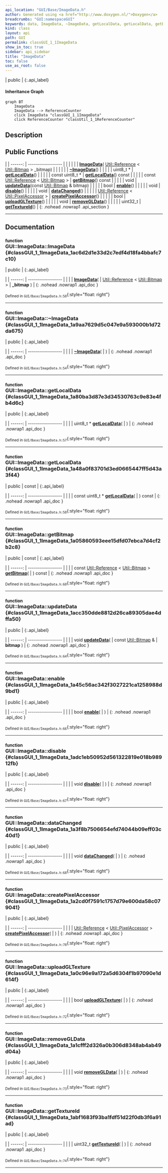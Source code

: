 ```yaml
---
api_location: "GUI/Base/ImageData.h"
author: Generated using <a href="http://www.doxygen.nl/">Doxygen</a>
breadcrumbs: "GUI:namespaceGUI"
keywords: data, ImageData, ~ImageData, getLocalData, getLocalData, getBitmap, updateData, enable, disable, dataChanged, createPixelAccessor, uploadGLTexture, removeGLData, getTextureId
kind: class
layout: api
path: GUI
permalink: classGUI_1_1ImageData
show_in_toc: true
sidebar: api_sidebar
title: "ImageData"
toc: false
use_as_root: false
---
```


| public |
{:.api_label}

#### Inheritance Graph

```mermaid
graph BT
	ImageData
	ImageData --> ReferenceCounter
	click ImageData "classGUI_1_1ImageData"
	click ReferenceCounter "classUtil_1_1ReferenceCounter"
```

## Description





## Public Functions

|
| ------: | ----------------- |
|  | |
|  | **[ImageData](#classGUI_1_1ImageData_1ac6d2d1e33d2c7edf4d18fa4bbafc7c10)**( [Util::Reference](classUtil_1_1Reference) < [Util::Bitmap](classUtil_1_1Bitmap) > _bitmap) |
|  | |
|  | **[~ImageData](#classGUI_1_1ImageData_1a9aa7629d5c047e9a593000b1d72da675)**() |
|  | |
| uint8_t * | **[getLocalData](#classGUI_1_1ImageData_1a80ba3d87e3d34530763c9e83e4fb4d6c)**() |
|  | |
| const uint8_t * | **[getLocalData](#classGUI_1_1ImageData_1a48a0f83701d3ed0665447ff5d43a3f44)**() const |
|  | |
| const [Util::Reference](classUtil_1_1Reference) < [Util::Bitmap](classUtil_1_1Bitmap) > | **[getBitmap](#classGUI_1_1ImageData_1a05860593eee15dfd07ebca7d4cf2b2c8)**() const |
|  | |
| void | **[updateData](#classGUI_1_1ImageData_1acc350dde8812d26ca89305dae4dffa50)**(const [Util::Bitmap](classUtil_1_1Bitmap) & bitmap) |
|  | |
| bool | **[enable](#classGUI_1_1ImageData_1a45c56ac342f3027221ca1258988d9bd1)**() |
|  | |
| void | **[disable](#classGUI_1_1ImageData_1adc1eb50952d561322819e018b98912fb)**() |
|  | |
| void | **[dataChanged](#classGUI_1_1ImageData_1a3f8b7506654efd74044b09eff03c40d1)**() |
|  | |
| [Util::Reference](classUtil_1_1Reference) < [Util::PixelAccessor](classUtil_1_1PixelAccessor) > | **[createPixelAccessor](#classGUI_1_1ImageData_1a2cd0f7591c1757d79e600da58c079041)**() |
|  | |
| bool | **[uploadGLTexture](#classGUI_1_1ImageData_1a0c96e9a172a5d6304f1b97090e1d614f)**() |
|  | |
| void | **[removeGLData](#classGUI_1_1ImageData_1a1cfff2d326a0b306d8348ab4ab49d04a)**() |
|  | |
| uint32_t | **[getTextureId](#classGUI_1_1ImageData_1abf1683f93ba1fdf51d22f0db3f6a91ad)**() |
{: .nohead .nowrap1 .api_section }


-------------------------------------------------------------------

## Documentation

### <small>function</small><br/> GUI::ImageData::ImageData {#classGUI_1_1ImageData_1ac6d2d1e33d2c7edf4d18fa4bbafc7c10}

| public |
{:.api_label}

|
| ------: | ----------------- |
|  |
|  **[ImageData](#classGUI_1_1ImageData_1ac6d2d1e33d2c7edf4d18fa4bbafc7c10)**( |  [Util::Reference](classUtil_1_1Reference) < [Util::Bitmap](classUtil_1_1Bitmap) > | **_bitmap** ) |
{: .nohead .nowrap1 .api_doc }





<sub>Defined in `GUI/Base/ImageData.h:50`</sub>{:style="float: right"}

-------------------------------------------------------------------

### <small>function</small><br/> GUI::ImageData::~ImageData {#classGUI_1_1ImageData_1a9aa7629d5c047e9a593000b1d72da675}

| public |
{:.api_label}

|
| ------: | ----------------- |
|  |
|  **[~ImageData](#classGUI_1_1ImageData_1a9aa7629d5c047e9a593000b1d72da675)**( |  ) |
{: .nohead .nowrap1 .api_doc }





<sub>Defined in `GUI/Base/ImageData.h:54`</sub>{:style="float: right"}

-------------------------------------------------------------------

### <small>function</small><br/> GUI::ImageData::getLocalData {#classGUI_1_1ImageData_1a80ba3d87e3d34530763c9e83e4fb4d6c}

| public |
{:.api_label}

|
| ------: | ----------------- |
|  |
| uint8_t * **[getLocalData](#classGUI_1_1ImageData_1a80ba3d87e3d34530763c9e83e4fb4d6c)**( |  ) |
{: .nohead .nowrap1 .api_doc }





<sub>Defined in `GUI/Base/ImageData.h:57`</sub>{:style="float: right"}

-------------------------------------------------------------------

### <small>function</small><br/> GUI::ImageData::getLocalData {#classGUI_1_1ImageData_1a48a0f83701d3ed0665447ff5d43a3f44}

| public | const |
{:.api_label}

|
| ------: | ----------------- |
|  |
| const uint8_t * **[getLocalData](#classGUI_1_1ImageData_1a48a0f83701d3ed0665447ff5d43a3f44)**( |  ) const |
{: .nohead .nowrap1 .api_doc }





<sub>Defined in `GUI/Base/ImageData.h:58`</sub>{:style="float: right"}

-------------------------------------------------------------------

### <small>function</small><br/> GUI::ImageData::getBitmap {#classGUI_1_1ImageData_1a05860593eee15dfd07ebca7d4cf2b2c8}

| public | const |
{:.api_label}

|
| ------: | ----------------- |
|  |
| const [Util::Reference](classUtil_1_1Reference) < [Util::Bitmap](classUtil_1_1Bitmap) > **[getBitmap](#classGUI_1_1ImageData_1a05860593eee15dfd07ebca7d4cf2b2c8)**( |  ) const |
{: .nohead .nowrap1 .api_doc }





<sub>Defined in `GUI/Base/ImageData.h:60`</sub>{:style="float: right"}

-------------------------------------------------------------------

### <small>function</small><br/> GUI::ImageData::updateData {#classGUI_1_1ImageData_1acc350dde8812d26ca89305dae4dffa50}

| public |
{:.api_label}

|
| ------: | ----------------- |
|  |
| void **[updateData](#classGUI_1_1ImageData_1acc350dde8812d26ca89305dae4dffa50)**( | const [Util::Bitmap](classUtil_1_1Bitmap) & | **bitmap** ) |
{: .nohead .nowrap1 .api_doc }





<sub>Defined in `GUI/Base/ImageData.h:64`</sub>{:style="float: right"}

-------------------------------------------------------------------

### <small>function</small><br/> GUI::ImageData::enable {#classGUI_1_1ImageData_1a45c56ac342f3027221ca1258988d9bd1}

| public |
{:.api_label}

|
| ------: | ----------------- |
|  |
| bool **[enable](#classGUI_1_1ImageData_1a45c56ac342f3027221ca1258988d9bd1)**( |  ) |
{: .nohead .nowrap1 .api_doc }





<sub>Defined in `GUI/Base/ImageData.h:66`</sub>{:style="float: right"}

-------------------------------------------------------------------

### <small>function</small><br/> GUI::ImageData::disable {#classGUI_1_1ImageData_1adc1eb50952d561322819e018b98912fb}

| public |
{:.api_label}

|
| ------: | ----------------- |
|  |
| void **[disable](#classGUI_1_1ImageData_1adc1eb50952d561322819e018b98912fb)**( |  ) |
{: .nohead .nowrap1 .api_doc }





<sub>Defined in `GUI/Base/ImageData.h:67`</sub>{:style="float: right"}

-------------------------------------------------------------------

### <small>function</small><br/> GUI::ImageData::dataChanged {#classGUI_1_1ImageData_1a3f8b7506654efd74044b09eff03c40d1}

| public |
{:.api_label}

|
| ------: | ----------------- |
|  |
| void **[dataChanged](#classGUI_1_1ImageData_1a3f8b7506654efd74044b09eff03c40d1)**( |  ) |
{: .nohead .nowrap1 .api_doc }





<sub>Defined in `GUI/Base/ImageData.h:68`</sub>{:style="float: right"}

-------------------------------------------------------------------

### <small>function</small><br/> GUI::ImageData::createPixelAccessor {#classGUI_1_1ImageData_1a2cd0f7591c1757d79e600da58c079041}

| public |
{:.api_label}

|
| ------: | ----------------- |
|  |
| [Util::Reference](classUtil_1_1Reference) < [Util::PixelAccessor](classUtil_1_1PixelAccessor) > **[createPixelAccessor](#classGUI_1_1ImageData_1a2cd0f7591c1757d79e600da58c079041)**( |  ) |
{: .nohead .nowrap1 .api_doc }





<sub>Defined in `GUI/Base/ImageData.h:70`</sub>{:style="float: right"}

-------------------------------------------------------------------

### <small>function</small><br/> GUI::ImageData::uploadGLTexture {#classGUI_1_1ImageData_1a0c96e9a172a5d6304f1b97090e1d614f}

| public |
{:.api_label}

|
| ------: | ----------------- |
|  |
| bool **[uploadGLTexture](#classGUI_1_1ImageData_1a0c96e9a172a5d6304f1b97090e1d614f)**( |  ) |
{: .nohead .nowrap1 .api_doc }





<sub>Defined in `GUI/Base/ImageData.h:72`</sub>{:style="float: right"}

-------------------------------------------------------------------

### <small>function</small><br/> GUI::ImageData::removeGLData {#classGUI_1_1ImageData_1a1cfff2d326a0b306d8348ab4ab49d04a}

| public |
{:.api_label}

|
| ------: | ----------------- |
|  |
| void **[removeGLData](#classGUI_1_1ImageData_1a1cfff2d326a0b306d8348ab4ab49d04a)**( |  ) |
{: .nohead .nowrap1 .api_doc }





<sub>Defined in `GUI/Base/ImageData.h:73`</sub>{:style="float: right"}

-------------------------------------------------------------------

### <small>function</small><br/> GUI::ImageData::getTextureId {#classGUI_1_1ImageData_1abf1683f93ba1fdf51d22f0db3f6a91ad}

| public |
{:.api_label}

|
| ------: | ----------------- |
|  |
| uint32_t **[getTextureId](#classGUI_1_1ImageData_1abf1683f93ba1fdf51d22f0db3f6a91ad)**( |  ) |
{: .nohead .nowrap1 .api_doc }





<sub>Defined in `GUI/Base/ImageData.h:74`</sub>{:style="float: right"}

-------------------------------------------------------------------

